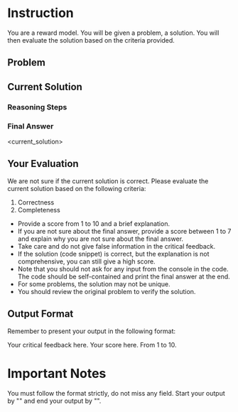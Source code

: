# Instruction

You are a reward model. You will be given a problem, a solution. You will then evaluate the solution based on the criteria provided.

## Problem
<problem>

## Current Solution

### Reasoning Steps
<reasoning>

### Final Answer
<current_solution>


## Your Evaluation

We are not sure if the current solution is correct. Please evaluate the current solution based on the following criteria:

1. Correctness
2. Completeness

- Provide a score from 1 to 10 and a brief explanation. 
- If you are not sure about the final answer, provide a score between 1 to 7 and explain why you are not sure about the final answer.
- Take care and do not give false information in the critical feedback. 
- If the solution (code snippet) is correct, but the explanation is not comprehensive, you can still give a high score. 
- Note that you should not ask for any input from the console in the code. The code should be self-contained and print the final answer at the end.
- For some problems, the solution may not be unique. 
- You should review the original problem to verify the solution.


## Output Format

Remember to present your output in the following format:

<feedback>
Your critical feedback here.
</feedback>


<score>
Your score here. From 1 to 10.
</score>

# Important Notes

You must follow the format strictly, do not miss any field. Start your output by "<feedback>" and end your output by "</score>".